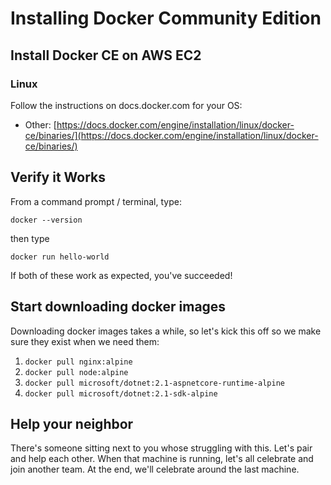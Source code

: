Installing Docker Community Edition
===================================

Install Docker CE on AWS EC2
-----------------------------

### Linux

Follow the instructions on docs.docker.com for your OS:

- Other: [https://docs.docker.com/engine/installation/linux/docker-ce/binaries/](https://docs.docker.com/engine/installation/linux/docker-ce/binaries/)


Verify it Works
---------------

From a command prompt / terminal, type:

`docker --version`

then type

`docker run hello-world`

If both of these work as expected, you've succeeded!


Start downloading docker images
-------------------------------

Downloading docker images takes a while, so let's kick this off so we make sure they exist when we need them:

1. `docker pull nginx:alpine`
2. `docker pull node:alpine`
3. `docker pull microsoft/dotnet:2.1-aspnetcore-runtime-alpine`
4. `docker pull microsoft/dotnet:2.1-sdk-alpine`


Help your neighbor
------------------

There's someone sitting next to you whose struggling with this.  Let's pair and help each other.  When that machine is running, let's all celebrate and join another team.  At the end, we'll celebrate around the last machine.
